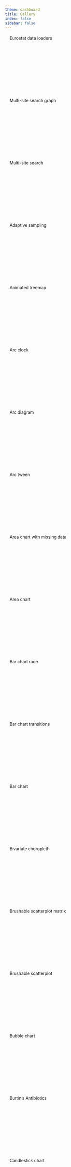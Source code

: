 ```yaml
---
theme: dashboard
title: Gallery
index: false
sidebar: false
---
```


<style>
#list p {
  display: flex;
  flex-wrap: wrap;
  max-width: 100%;
  gap: 10px;
}
#list a {
  display: block;
  max-width: 320px;
  width: 260px;
  flex-grow: 1;
  height: 195px;
  background-size: cover;
  border: 2px solid var(--theme-foreground-focus);
  font-family: var(--sans-serif);
}
#list a:hover {
  box-shadow: 0 4px 12px var(--theme-foreground-focus);
  transform: translateY(-1px);
}
#list a span {
  padding: 4px 15px;
  background: var(--theme-foreground-focus);
  color: var(--theme-background-alt);
  max-width: 60%;
  border-radius: 0 0 14px;
  display: inline-block;
  line-height: 1.25em;
  max-height: 2.5em;
  text-overflow: ellipsis;
  overflow: hidden;  
}
</style>

<div id=list>

<a id="_0" href="../eurostat"><span>Eurostat data loaders</span></a>
<a id="_1" href="../search-graph"><span>Multi-site search graph</span></a>
<a id="_2" href="../search"><span>Multi-site search</span></a>
<a id="_3" href="../d3/adaptive-sampling"><span>Adaptive sampling</span></a>
<a id="_4" href="../d3/animated-treemap"><span>Animated treemap</span></a>
<a id="_5" href="../d3/arc-clock"><span>Arc clock</span></a>
<a id="_6" href="../d3/arc-diagram"><span>Arc diagram</span></a>
<a id="_7" href="../d3/arc-tween"><span>Arc tween</span></a>
<a id="_8" href="../d3/area-chart-missing-data"><span>Area chart with missing data</span></a>
<a id="_9" href="../d3/area-chart"><span>Area chart</span></a>
<a id="_10" href="../d3/bar-chart-race"><span>Bar chart race</span></a>
<a id="_11" href="../d3/bar-chart-transitions"><span>Bar chart transitions</span></a>
<a id="_12" href="../d3/bar-chart"><span>Bar chart</span></a>
<a id="_13" href="../d3/bivariate-choropleth"><span>Bivariate choropleth</span></a>
<a id="_14" href="../d3/brushable-scatterplot-matrix"><span>Brushable scatterplot matrix</span></a>
<a id="_15" href="../d3/brushable-scatterplot"><span>Brushable scatterplot</span></a>
<a id="_16" href="../d3/bubble-chart"><span>Bubble chart</span></a>
<a id="_17" href="../d3/burtins-antibiotics"><span>Burtin’s Antibiotics</span></a>
<a id="_18" href="../d3/candlestick-chart"><span>Candlestick chart</span></a>
<a id="_19" href="../d3/cascaded-treemap"><span>Cascaded treemap</span></a>
<a id="_20" href="../d3/change-line-chart"><span>Line chart, percent change</span></a>
<a id="_21" href="../d3/chord-dependency-diagram"><span>Chord dependency diagram</span></a>
<a id="_22" href="../d3/chord-diagram"><span>Chord diagram</span></a>
<a id="_23" href="../d3/choropleth"><span>Choropleth</span></a>
<a id="_24" href="../d3/clipped-map-tiles"><span>Clipped map tiles</span></a>
<a id="_25" href="../d3/cluster"><span>Cluster tree</span></a>
<a id="_26" href="../d3/collapsible-tree"><span>Collapsible tree</span></a>
<a id="_27" href="../d3/connected-scatterplot"><span>Connected scatterplot (D3)</span></a>
<a id="_28" href="../d3/disjoint-force-directed-graph"><span>Disjoint force-directed graph</span></a>
<a id="_29" href="../d3/diverging-horizon-chart"><span>Diverging horizon chart</span></a>
<a id="_30" href="../d3/donut-chart"><span>Donut chart</span></a>
<a id="_31" href="../d3/force-directed-graph"><span>Force-directed graph</span></a>
<a id="_32" href="../d3/geodesic-rainbow"><span>Geodesic rainbow</span></a>
<a id="_33" href="../d3/geodesic-voronoi"><span>Geodesic voronoi</span></a>
<a id="_34" href="../d3/graticule-labels-stereographic"><span>Graticule labels (stereographic)</span></a>
<a id="_35" href="../d3/hertzsprung-russell-diagram"><span>Hertzsprung–Russell diagram</span></a>
<a id="_36" href="../d3/hierarchical-edge-bundling"><span>Hierarchical edge bundling</span></a>
<a id="_37" href="../d3/horizon-chart"><span>Horizon chart</span></a>
<a id="_38" href="../d3/icicle"><span>Icicle</span></a>
<a id="_39" href="../d3/impact-of-vaccines"><span>The impact of vaccines</span></a>
<a id="_40" href="../d3/index-chart"><span>Index chart</span></a>
<a id="_41" href="../d3/inline-labels"><span>Inline labels</span></a>
<a id="_42" href="../d3/line-chart"><span>Line chart</span></a>
<a id="_43" href="../d3/line-with-tooltip"><span>Line chart with tooltip</span></a>
<a id="_44" href="../d3/mobile-patent-suits"><span>Mobile patent suits</span></a>
<a id="_45" href="../d3/moving-average"><span>Moving average</span></a>
<a id="_46" href="../d3/multi-line-chart"><span>Line chart, multiple series</span></a>
<a id="_47" href="../d3/nested-treemap"><span>Nested treemap</span></a>
<a id="_48" href="../d3/new-zealand-tourists-1921-2018"><span>New Zealand tourists, 1921–2018</span></a>
<a id="_49" href="../d3/non-contiguous-cartogram"><span>Non-contiguous cartogram</span></a>
<a id="_50" href="../d3/normal-quantile-plot"><span>Normal quantile plot</span></a>
<a id="_51" href="../d3/occlusion"><span>Occlusion</span></a>
<a id="_52" href="../d3/pack"><span>Circle packing</span></a>
<a id="_53" href="../d3/pie-chart-update"><span>Pie chart update</span></a>
<a id="_54" href="../d3/pie-chart"><span>Pie chart</span></a>
<a id="_55" href="../d3/polar-clock"><span>Polar clock</span></a>
<a id="_56" href="../d3/psr-b1919-21"><span>PSR B1919+21</span></a>
<a id="_57" href="../d3/qq-plot"><span>Q–Q Plot</span></a>
<a id="_58" href="../d3/radial-area-chart"><span>Radial area chart</span></a>
<a id="_59" href="../d3/radial-cluster"><span>Radial cluster tree</span></a>
<a id="_60" href="../d3/radial-tree"><span>Radial tree component</span></a>
<a id="_61" href="../d3/random-tree"><span>Random Tree</span></a>
<a id="_62" href="../d3/ridgeline-plot"><span>Ridgeline plot</span></a>
<a id="_63" href="../d3/sankey"><span>Sankey diagram</span></a>
<a id="_64" href="../d3/solar-terminator"><span>Solar Terminator</span></a>
<a id="_65" href="../d3/spherical-alpha-shapes"><span>Spherical alpha shapes</span></a>
<a id="_66" href="../d3/spilhaus-shoreline-map"><span>Spilhaus shoreline map</span></a>
<a id="_67" href="../d3/splom"><span>Scatterplot matrix</span></a>
<a id="_68" href="../d3/star-map"><span>Star map</span></a>
<a id="_69" href="../d3/streaming-shapefiles"><span>Streaming shapefiles</span></a>
<a id="_70" href="../d3/sunburst"><span>Sunburst</span></a>
<a id="_71" href="../d3/tree-of-life"><span>Tree of Life</span></a>
<a id="_72" href="../d3/tree"><span>Tidy tree</span></a>
<a id="_73" href="../d3/treemap"><span>Treemap</span></a>
<a id="_74" href="../d3/vector-tiles"><span>D3: Vector tiles</span></a>
<a id="_75" href="../d3/versor-dragging"><span>Versor dragging</span></a>
<a id="_76" href="../d3/voronoi-labels"><span>D3 Voronoi labels</span></a>
<a id="_77" href="../d3/voronoi-stippling"><span>Voronoi stippling</span></a>
<a id="_78" href="../d3/walmarts-growth-tree"><span>Walmart’s growth - tree</span></a>
<a id="_79" href="../d3/walmarts-growth"><span>Walmart’s growth</span></a>
<a id="_80" href="../d3/wordcloud"><span>Word cloud</span></a>
<a id="_81" href="../d3/world-airports-voronoi"><span>World airports voronoi</span></a>
<a id="_82" href="../d3/world-tour"><span>World tour</span></a>
<a id="_83" href="../d3/zoomable-bar-chart"><span>Zoomable bar chart</span></a>
<a id="_84" href="../d3/zoomable-icicle"><span>Zoomable icicle</span></a>
<a id="_85" href="../d3/zoomable-sunburst"><span>Zoomable sunburst</span></a>
<a id="_86" href="../d3/zoomable-treemap"><span>Zoomable treemap</span></a>
<a id="_87" href="../duckdb/histogram"><span>DuckDB histogram</span></a>
<a id="_88" href="../examples/netcdf"><span>NetCDF</span></a>
<a id="_89" href="../loaders/email-timestamps"><span>email timestamps</span></a>
<a id="_90" href="../loaders/google-sheets"><span>Google Sheets data loader</span></a>
<a id="_91" href="../loaders/greek-youth"><span>Greek youth</span></a>
<a id="_92" href="../party/4-color-clingo"><span>Four-color world map with Clingo</span></a>
<a id="_93" href="../party/arrow2parquet"><span>Convert Arrow files to parquet</span></a>
<a id="_94" href="../party/bitcoin-transaction-size"><span>Bitcoin transaction size</span></a>
<a id="_95" href="../party/blue-comments"><span>Bluesky comments</span></a>
<a id="_96" href="../party/deck.gl-map"><span>deck.gl map</span></a>
<a id="_97" href="../party/deck.gl"><span>deck.gl point cloud</span></a>
<a id="_98" href="../party/dobbyscan"><span>Hello, dobbyscan</span></a>
<a id="_99" href="../party/duckdb-spatial"><span>DuckDB spatial</span></a>
<a id="_100" href="../party/duckdb"><span>DuckDB</span></a>
<a id="_101" href="../party/earcut"><span>Hello, earcut</span></a>
<a id="_102" href="../party/geocontour"><span>Spherical contours</span></a>
<a id="_103" href="../party/geotiff"><span>GeoTIFF contours</span></a>
<a id="_104" href="../party/geotoolbox"><span>Hello, geotoolbox</span></a>
<a id="_105" href="../party/google-sheets"><span>Hello google sheets</span></a>
<a id="_106" href="../party/graphviz-connected-clusters"><span>Graphviz - connected clusters</span></a>
<a id="_107" href="../party/greenlet"><span>Greenlet & workerize</span></a>
<a id="_108" href="../party/highcharts"><span>Highcharts</span></a>
<a id="_109" href="../party/hljs"><span>Display code with hljs</span></a>
<a id="_110" href="../party/hyparquet"><span>hyparquet</span></a>
<a id="_111" href="../party/interactive-jsx"><span>Interactive JSX</span></a>
<a id="_112" href="../party/jszip"><span>Hello, jszip</span></a>
<a id="_113" href="../party/mandelbrot"><span>The Mandelbrot Set in HTML5 Canvas & JavaScript</span></a>
<a id="_114" href="../party/maplibre-gl"><span>MapLibre-GL</span></a>
<a id="_115" href="../party/markdown-it"><span>Markdown-it</span></a>
<a id="_116" href="../party/mhchem"><span>Chemistry notation using mhchem</span></a>
<a id="_117" href="../party/ml-matrix"><span>Hello, ml-matrix</span></a>
<a id="_118" href="../party/mosaic-flights"><span>Mosaic Cross-Filter Flights 10M</span></a>
<a id="_119" href="../party/mosaic-nyc-taxi-rides"><span>NYC Taxi Rides</span></a>
<a id="_120" href="../party/navio"><span>Navio</span></a>
<a id="_121" href="../party/p5"><span>p5.js</span></a>
<a id="_122" href="../party/plotly"><span>Plotly 3D elevation map</span></a>
<a id="_123" href="../party/polylabel"><span>Polylabel vs. centroid</span></a>
<a id="_124" href="../party/react-view"><span>React / view</span></a>
<a id="_125" href="../party/roughviz"><span>RoughViz</span></a>
<a id="_126" href="../party/sda"><span>Simple data analysis</span></a>
<a id="_127" href="../party/surge"><span>surge.sh hosting</span></a>
<a id="_128" href="../party/three"><span>Three</span></a>
<a id="_129" href="../party/vega-lite-tooltips"><span>Vega lite tooltips</span></a>
<a id="_130" href="../party/webr"><span>WebR</span></a>
<a id="_131" href="../party/wikidata"><span>Wikidata</span></a>
<a id="_132" href="../plot/albers-usa"><span>Albers-USA projection</span></a>
<a id="_133" href="../plot/anscombes-quartet"><span>Anscombe’s quartet</span></a>
<a id="_134" href="../plot/apportionment-of-seats-in-the-ep"><span>Apportionment of seats in the European Parliament</span></a>
<a id="_135" href="../plot/arc-diagram"><span>Arc diagram</span></a>
<a id="_136" href="../plot/area-chart-gradient"><span>Area chart with gradient</span></a>
<a id="_137" href="../plot/area-chart-missing-data"><span>Area chart, missing data</span></a>
<a id="_138" href="../plot/area-chart"><span>Area chart</span></a>
<a id="_139" href="../plot/arealiney-custom-mark"><span>arealineY custom mark</span></a>
<a id="_140" href="../plot/arrow-variation-chart"><span>Arrow variation chart</span></a>
<a id="_141" href="../plot/auto-mark-heatmap"><span>Auto mark, heatmap</span></a>
<a id="_142" href="../plot/background-image"><span>Background image</span></a>
<a id="_143" href="../plot/band-chart-with-rule"><span>Band chart with rule</span></a>
<a id="_144" href="../plot/bar-and-tick"><span>Bar and tick</span></a>
<a id="_145" href="../plot/barcode"><span>Barcode chart</span></a>
<a id="_146" href="../plot/barley-trellis"><span>Barley Trellis</span></a>
<a id="_147" href="../plot/beagle-voyage"><span>Spherical line with a varying stroke</span></a>
<a id="_148" href="../plot/binned-box-plot"><span>Binned box plot</span></a>
<a id="_149" href="../plot/bivariate-choropleth"><span>Bivariate choropleth</span></a>
<a id="_150" href="../plot/blurred-contours"><span>Blurred contours</span></a>
<a id="_151" href="../plot/bollinger-bands"><span>Bollinger bands</span></a>
<a id="_152" href="../plot/bullet-graph"><span>Bullet graph</span></a>
<a id="_153" href="../plot/calendar"><span>Calendar component</span></a>
<a id="_154" href="../plot/caltrain-schedule"><span>Stem-and-leaf plot</span></a>
<a id="_155" href="../plot/cancer-survival-rates"><span>Cancer survival rates</span></a>
<a id="_156" href="../plot/candlestick-chart"><span>Candlestick chart</span></a>
<a id="_157" href="../plot/centroid-dot"><span>Centroid dot</span></a>
<a id="_158" href="../plot/centroid-hexbin"><span>Centroid hexbin</span></a>
<a id="_159" href="../plot/centroid-voronoi"><span>Centroid Voronoi</span></a>
<a id="_160" href="../plot/choropleth"><span>Choropleth</span></a>
<a id="_161" href="../plot/civilizations-timeline"><span>Civilizations timeline</span></a>
<a id="_162" href="../plot/cluster-diagram"><span>Cluster diagram</span></a>
<a id="_163" href="../plot/color-crosshair"><span>Color crosshair</span></a>
<a id="_164" href="../plot/color-scatterplot"><span>Scatterplot with color</span></a>
<a id="_165" href="../plot/connected-scatterplot"><span>Connected scatterplot</span></a>
<a id="_166" href="../plot/continuous-dimensions-heatmap"><span>Quantitative dimensions heatmap</span></a>
<a id="_167" href="../plot/contours-projection"><span>Contours & projection</span></a>
<a id="_168" href="../plot/correlation-heatmap"><span>Correlation heatmap</span></a>
<a id="_169" href="../plot/county-boxes"><span>County boxes</span></a>
<a id="_170" href="../plot/crimean-war-bary"><span>Crimean war casualties by cause (bar)</span></a>
<a id="_171" href="../plot/crimean-war-recty"><span>Crimean war casualties by cause (rect)</span></a>
<a id="_172" href="../plot/crosshair"><span>Crosshair</span></a>
<a id="_173" href="../plot/crosshairx"><span>CrosshairX</span></a>
<a id="_174" href="../plot/cumulative-distribution-of-poverty"><span>Cumulative distribution of poverty</span></a>
<a id="_175" href="../plot/cumulative-histogram"><span>Cumulative histogram</span></a>
<a id="_176" href="../plot/data-based-axis"><span>Data-based axis</span></a>
<a id="_177" href="../plot/datawrapper-style-date-axis"><span>Datawrapper-style date axis</span></a>
<a id="_178" href="../plot/delaunay-hull"><span>Delaunay & hull</span></a>
<a id="_179" href="../plot/delaunay-links"><span>Delaunay links</span></a>
<a id="_180" href="../plot/density-estimation"><span>Continuous histogram</span></a>
<a id="_181" href="../plot/density-faceted"><span>Density, faceted</span></a>
<a id="_182" href="../plot/density-options"><span>Density options</span></a>
<a id="_183" href="../plot/density-stroke"><span>Density stroke</span></a>
<a id="_184" href="../plot/density-weighted"><span>Density skew (weight) interactive</span></a>
<a id="_185" href="../plot/difference-arrows"><span>Difference arrows</span></a>
<a id="_186" href="../plot/difference-chart"><span>Difference chart</span></a>
<a id="_187" href="../plot/diverging-color-scatterplot"><span>Diverging color scatterplot</span></a>
<a id="_188" href="../plot/diverging-stacked-bar"><span>Diverging stacked bars</span></a>
<a id="_189" href="../plot/dodge-cars"><span>Dodge cars (beeswarm)</span></a>
<a id="_190" href="../plot/dodge-penguins"><span>Dodge penguins</span></a>
<a id="_191" href="../plot/dot-heatmap"><span>Dot heatmap</span></a>
<a id="_192" href="../plot/dot-histogram"><span>Dot histogram</span></a>
<a id="_193" href="../plot/dot-plot"><span>Dot plot</span></a>
<a id="_194" href="../plot/dot-sort"><span>Bubble map</span></a>
<a id="_195" href="../plot/dow-jones-calendar"><span>Simple calendar</span></a>
<a id="_196" href="../plot/earthquake-globe"><span>Earthquake globe</span></a>
<a id="_197" href="../plot/eld-viewer"><span>ELD Viewer</span></a>
<a id="_198" href="../plot/election-wind-map"><span>Election wind map</span></a>
<a id="_199" href="../plot/facet-lollipop"><span>Small multiple lollipop</span></a>
<a id="_200" href="../plot/facet-wrap"><span>Facet wrap</span></a>
<a id="_201" href="../plot/faceted-areas"><span>Faceted areas</span></a>
<a id="_202" href="../plot/faceted-function-contour"><span>Faceted function contour</span></a>
<a id="_203" href="../plot/filled-contours"><span>Filled contours</span></a>
<a id="_204" href="../plot/finite-state-machine"><span>Finite state machine</span></a>
<a id="_205" href="../plot/floor-plan"><span>Floor plan</span></a>
<a id="_206" href="../plot/function-contour-2"><span>Function contour 2</span></a>
<a id="_207" href="../plot/function-contour"><span>Function contour</span></a>
<a id="_208" href="../plot/ggplot2-style-axes"><span>ggplot2-style axes</span></a>
<a id="_209" href="../plot/gradient-bars"><span>Gradient bars</span></a>
<a id="_210" href="../plot/gradient-encoding"><span>Gradient encoding</span></a>
<a id="_211" href="../plot/grid-choropleth"><span>Grid choropleth</span></a>
<a id="_212" href="../plot/grouped-bar-chart"><span>Grouped bar chart</span></a>
<a id="_213" href="../plot/hexbin-binwidth"><span>Hexbin binWidth option</span></a>
<a id="_214" href="../plot/hexbin-map"><span>Hexbin map</span></a>
<a id="_215" href="../plot/hexbin-text"><span>Hexbin text</span></a>
<a id="_216" href="../plot/highlighted-bin"><span>Highlighted bin</span></a>
<a id="_217" href="../plot/horizon"><span>Horizon chart</span></a>
<a id="_218" href="../plot/horizontal-bar-chart-with-label"><span>Horizontal bar chart with a label</span></a>
<a id="_219" href="../plot/horizontal-bar-chart"><span>Horizontal bar chart</span></a>
<a id="_220" href="../plot/horizontal-stacked-bars"><span>Horizontal stacked bars</span></a>
<a id="_221" href="../plot/igrf90-contours"><span>IGRF90 contours</span></a>
<a id="_222" href="../plot/image-dodge"><span>Image beeswarm (dodge)</span></a>
<a id="_223" href="../plot/image-medals"><span>Image medals</span></a>
<a id="_224" href="../plot/image-scatterplot-2"><span>Default image scatterplot</span></a>
<a id="_225" href="../plot/image-scatterplot"><span>Image scatterplot</span></a>
<a id="_226" href="../plot/imago-projection"><span>Plot: Imago projection</span></a>
<a id="_227" href="../plot/impact-of-vaccines"><span>The impact of vaccines</span></a>
<a id="_228" href="../plot/indented-tree"><span>Indented tree</span></a>
<a id="_229" href="../plot/index-chart"><span>Index chart</span></a>
<a id="_230" href="../plot/interpolate-flood"><span>Flood spatial interpolator</span></a>
<a id="_231" href="../plot/isotype"><span>Isotype</span></a>
<a id="_232" href="../plot/job-vacancies"><span>Job vacancies</span></a>
<a id="_233" href="../plot/labeled-multi-line-chart"><span>Labeled multi-line chart</span></a>
<a id="_234" href="../plot/labelled-horizontal-bar-chart-variants"><span>Plot: labelled horizontal bar charts</span></a>
<a id="_235" href="../plot/lebron-james-shots"><span>LeBron James’ shots</span></a>
<a id="_236" href="../plot/line-chart-interactive-tip"><span>Line chart, interactive tip</span></a>
<a id="_237" href="../plot/line-chart-percent-change"><span>Line chart, percent change</span></a>
<a id="_238" href="../plot/line-chart-with-gaps"><span>Line with missing data</span></a>
<a id="_239" href="../plot/line-chart-with-markers"><span>Line chart with markers</span></a>
<a id="_240" href="../plot/line-with-moving-average"><span>Line with moving average</span></a>
<a id="_241" href="../plot/linear-regression-simpson"><span>Simpson’s paradox</span></a>
<a id="_242" href="../plot/liquid-flow-velocity"><span>Liquid flow velocity in pipes</span></a>
<a id="_243" href="../plot/log-heatmap"><span>Log heatmap</span></a>
<a id="_244" href="../plot/lollipop"><span>Lollipop</span></a>
<a id="_245" href="../plot/london-facets"><span>London facets</span></a>
<a id="_246" href="../plot/major-and-minor-axis-ticks"><span>Major and minor axis ticks</span></a>
<a id="_247" href="../plot/mandelbrot-set"><span>Mandelbrot set</span></a>
<a id="_248" href="../plot/map-small-multiples"><span>Map small multiples</span></a>
<a id="_249" href="../plot/map-tips"><span>Map and tips</span></a>
<a id="_250" href="../plot/mareys-trains"><span>Marey’s trains</span></a>
<a id="_251" href="../plot/marimekko"><span>Marimekko</span></a>
<a id="_252" href="../plot/multi-series-line-chart-interactive-tips"><span>Multi-series line chart, interactive tips</span></a>
<a id="_253" href="../plot/multiple-line-chart"><span>Multiple line chart</span></a>
<a id="_254" href="../plot/non-faceted-marks"><span>Non-faceted marks</span></a>
<a id="_255" href="../plot/non-overlapping-density-regions"><span>Non-overlapping density regions</span></a>
<a id="_256" href="../plot/non-temporal-line-chart"><span>Non-temporal line chart</span></a>
<a id="_257" href="../plot/normal-histogram"><span>Normal histogram</span></a>
<a id="_258" href="../plot/normalized-stack"><span>Normalized stack</span></a>
<a id="_259" href="../plot/nyt-style-axes"><span>New York Times-style axes</span></a>
<a id="_260" href="../plot/olympians-density"><span>Olympians density</span></a>
<a id="_261" href="../plot/olympians-grouped-bar-chart"><span>Olympians grouped bar chart</span></a>
<a id="_262" href="../plot/olympians-hexbin"><span>Hexbin heatmap</span></a>
<a id="_263" href="../plot/one-dimensional-crosshair"><span>One-dimensional crosshair</span></a>
<a id="_264" href="../plot/one-dimensional-density"><span>One-dimensional density</span></a>
<a id="_265" href="../plot/one-dimensional-pointing"><span>One-dimensional pointing</span></a>
<a id="_266" href="../plot/ordinal-bar-chart"><span>Ordinal bar chart</span></a>
<a id="_267" href="../plot/ordinal-scale-interval"><span>Ordinal scale interval</span></a>
<a id="_268" href="../plot/ordinal-scatterplot"><span>Ordinal scatterplot</span></a>
<a id="_269" href="../plot/overlapping-density-estimations"><span>Overlapping density estimations</span></a>
<a id="_270" href="../plot/overlapping-histogram"><span>Overlapping histogram</span></a>
<a id="_271" href="../plot/parcoords"><span>Parallel coordinates</span></a>
<a id="_272" href="../plot/percentogram"><span>Percentogram</span></a>
<a id="_273" href="../plot/perlin-noise"><span>Perlin noise</span></a>
<a id="_274" href="../plot/phases-of-the-moon"><span>Phases of the Moon</span></a>
<a id="_275" href="../plot/planar-vs-spherical-voronoi"><span>Planar vs. Spherical Voronoi</span></a>
<a id="_276" href="../plot/plot-of-plots"><span>Plot of plots</span></a>
<a id="_277" href="../plot/point-cloud-density"><span>Point cloud density</span></a>
<a id="_278" href="../plot/pointer-modes-x-y-and-xy"><span>Pointer modes (x, y, and xy)</span></a>
<a id="_279" href="../plot/pointer-target-position"><span>Pointer target position</span></a>
<a id="_280" href="../plot/pointer-transform"><span>Pointer transform</span></a>
<a id="_281" href="../plot/polar-projection"><span>Polar projection</span></a>
<a id="_282" href="../plot/population-pyramid"><span>Population pyramid</span></a>
<a id="_283" href="../plot/prebinned-histogram"><span>Pre-binned histogram</span></a>
<a id="_284" href="../plot/projection-domain"><span>Projection domain</span></a>
<a id="_285" href="../plot/proportion-plot"><span>Proportion plot</span></a>
<a id="_286" href="../plot/proportional-symbol-scatterplot"><span>Proportional symbol scatterplot</span></a>
<a id="_287" href="../plot/psr-b1919-21"><span>PSR B1919+21</span></a>
<a id="_288" href="../plot/qq-plot"><span>Quantile-quantile plot</span></a>
<a id="_289" href="../plot/radar-chart-faceted"><span>Radar chart, small multiples</span></a>
<a id="_290" href="../plot/radar-chart"><span>Radar chart</span></a>
<a id="_291" href="../plot/random-walk"><span>Random walk</span></a>
<a id="_292" href="../plot/raster-projection"><span>Projected raster: vapor</span></a>
<a id="_293" href="../plot/ribbon-chart"><span>Ribbon chart</span></a>
<a id="_294" href="../plot/ridgeline"><span>Ridgeline plot</span></a>
<a id="_295" href="../plot/rough-plot"><span>Rough Plot</span></a>
<a id="_296" href="../plot/scatterplot-with-interactive-tips"><span>Scatterplot with interactive tips</span></a>
<a id="_297" href="../plot/scatterplot-with-ordinal-dimension"><span>Scatterplot with ordinal dimension</span></a>
<a id="_298" href="../plot/scatterplot"><span>Scatterplot</span></a>
<a id="_299" href="../plot/seattle-temperature-heatmap"><span>Seattle temperature temporal heatmap</span></a>
<a id="_300" href="../plot/shockwave"><span>Shockwave</span></a>
<a id="_301" href="../plot/simple-line-chart"><span>Simple line chart</span></a>
<a id="_302" href="../plot/simpsons-ratings"><span>Simpsons ratings</span></a>
<a id="_303" href="../plot/single-stacked-bar"><span>Single stacked bar</span></a>
<a id="_304" href="../plot/slope-chart"><span>Slope chart</span></a>
<a id="_305" href="../plot/small-grid-contours"><span>Small grid contours</span></a>
<a id="_306" href="../plot/sorted-groups"><span>Germany traffic patterns</span></a>
<a id="_307" href="../plot/sorted-heatmap"><span>Sorted heatmap</span></a>
<a id="_308" href="../plot/spiral-heatmap"><span>Spiral heatmap</span></a>
<a id="_309" href="../plot/stacked-area-chart"><span>Stacked area chart</span></a>
<a id="_310" href="../plot/stacked-bars"><span>Stacked bars</span></a>
<a id="_311" href="../plot/stacked-dots"><span>Stacked dots</span></a>
<a id="_312" href="../plot/stacked-histogram"><span>Stacked histogram</span></a>
<a id="_313" href="../plot/stacked-percentages"><span>Stacked percentages</span></a>
<a id="_314" href="../plot/stacked-unit-chart"><span>Stacked unit chart</span></a>
<a id="_315" href="../plot/stacking-order-and-reverse"><span>Stacking order and reverse</span></a>
<a id="_316" href="../plot/state-centroids"><span>State centroids</span></a>
<a id="_317" href="../plot/state-labels"><span>State labels</span></a>
<a id="_318" href="../plot/state-population-change"><span>State population change</span></a>
<a id="_319" href="../plot/static-annotations"><span>Static annotations</span></a>
<a id="_320" href="../plot/stroked-contours"><span>Stroked contours</span></a>
<a id="_321" href="../plot/symbol-channel"><span>Symbol channel</span></a>
<a id="_322" href="../plot/temperature-amplitude"><span>Seattle temperature amplitude</span></a>
<a id="_323" href="../plot/temporal-bar-chart"><span>Temporal bar chart</span></a>
<a id="_324" href="../plot/ternary"><span>Ternary diagrams</span></a>
<a id="_325" href="../plot/text-dodge"><span>Text dodge</span></a>
<a id="_326" href="../plot/text-spiral"><span>Text spiral</span></a>
<a id="_327" href="../plot/this-is-just-to-say"><span>This is just to say</span></a>
<a id="_328" href="../plot/tip-format"><span>Tip format</span></a>
<a id="_329" href="../plot/tips-additional-channels"><span>Interactive tips with additional channels</span></a>
<a id="_330" href="../plot/tips-longer-text"><span>Interactive tips with longer text</span></a>
<a id="_331" href="../plot/tips-paired-channels"><span>Tips, paired channels</span></a>
<a id="_332" href="../plot/tree"><span>Tidy tree (Plot)</span></a>
<a id="_333" href="../plot/trellis-anomaly"><span>Barley Trellis plot with arrows</span></a>
<a id="_334" href="../plot/two-dimensional-faceting"><span>Two-dimensional faceting</span></a>
<a id="_335" href="../plot/unemployment-horizon-chart"><span>Unemployment horizon chart</span></a>
<a id="_336" href="../plot/us-bubble-map"><span>U.S. bubble map</span></a>
<a id="_337" href="../plot/us-spike-map"><span>Spike map</span></a>
<a id="_338" href="../plot/v-counties"><span>V-Counties</span></a>
<a id="_339" href="../plot/variable-fill-area"><span>Variable fill area</span></a>
<a id="_340" href="../plot/vertical-bar-chart"><span>Vertical bar chart</span></a>
<a id="_341" href="../plot/vertical-bars-rotated-labels"><span>Vertical bars, rotated labels</span></a>
<a id="_342" href="../plot/volcano-raster"><span>Volcano raster</span></a>
<a id="_343" href="../plot/voronoi-labels"><span>Voronoi labels</span></a>
<a id="_344" href="../plot/voronoi-map"><span>Voronoi map</span></a>
<a id="_345" href="../plot/voronoi-scatterplot"><span>Voronoi scatterplot</span></a>
<a id="_346" href="../plot/voronoi-treemap"><span>Voronoi treemap</span></a>
<a id="_347" href="../plot/walmart-density"><span>Walmart density</span></a>
<a id="_348" href="../plot/walmart-voronoi"><span>Walmart Voronoi</span></a>
<a id="_349" href="../plot/warming-stripes"><span>Warming stripes</span></a>
<a id="_350" href="../plot/wealth-health-nations"><span>The Wealth & Health of Nations</span></a>
<a id="_351" href="../plot/wiggle-streamgraph"><span>Wiggle streamgraph</span></a>
<a id="_352" href="../plot/wind-map"><span>Wind map</span></a>
<a id="_353" href="../plot/window-and-map"><span>Difference stroke</span></a>
<a id="_354" href="../plot/window-reduce"><span>Plot: window reducers</span></a>
<a id="_355" href="../plot/world-projections"><span>World projections</span></a>
<a id="_356" href="../plot/wrap-tick-labels"><span>Axis with wrapped labels</span></a>
<a id="_357" href="../projections/d3-geo-polygon"><span>d3-geo-polygon</span></a>
<a id="_358" href="../projections/himawari-8"><span>Himawari 8</span></a>
<a id="_359" href="../projections/"><span>Projections</span></a>
<a id="_360" href="../projections/markley"><span>Markley’s tetrahedral map</span></a>
<a id="_361" href="../projections/renner"><span>Renner hemispheric projection</span></a>
<a id="_362" href="../stash/coolprop"><span>Hello, coolprop</span></a>
<a id="_363" href="../support/a-frame"><span>A-frame</span></a>
<a id="_364" href="../support/becker-barley-ssr"><span>Image data loaders</span></a>
<a id="_365" href="../support/dark-mode"><span>Dark mode</span></a>
<a id="_366" href="../support/debouncing-inputs"><span>Debouncing inputs</span></a>
<a id="_367" href="../support/html-inputs"><span>HTML inputs</span></a>
<a id="_368" href="../support/inputs-bind"><span>Inputs.bind</span></a>
<a id="_369" href="../support/mollweide-with-ticks"><span>Mollweide projection with ticks</span></a>
<a id="_370" href="../support/stored-inputs"><span>Stored inputs</span></a>
<a id="_371" href="../topojson/country-topology"><span>Country Topology</span></a>
<a id="_372" href="../topojson/county-topology"><span>County Topology</span></a>
<a id="_373" href="../topojson/hexagon-mesh"><span>Hexagon Mesh</span></a>
<a id="_374" href="../varia/covid-sumeau"><span>Sum’eau (Covid tracker)</span></a>
<a id="_375" href="../varia/input"><span>Input.table: how to re-select a previously selected table row</span></a>
<a id="_376" href="../varia/lap-jv"><span>The linear assignment problem</span></a>
<a id="_377" href="../varia/pt"><span>pretty-print matrices & tensors</span></a>
<a id="_378" href="../varia/sequence-logos"><span>Sequence Logos</span></a>
<a id="_379" href="../video/ed3RfgPPZ2w"><span>Video: Deploy Framework projects to Observable</span></a>

</div>

~~~js
{
function s(i, d, l) {
  document.querySelector(`#_${i}`).style.backgroundImage = "url(" + (dark ? (d ?? l) : (l ?? d)).href + ")";
}
s(0, FileAttachment("../thumbnail/eurostat-dark.png"), FileAttachment("../thumbnail/eurostat-light.png"))
s(1, FileAttachment("../thumbnail/search-graph-dark.png"), FileAttachment("../thumbnail/search-graph-light.png"))
s(2, FileAttachment("../thumbnail/search-dark.png"), FileAttachment("../thumbnail/search-light.png"))
s(3, FileAttachment("../thumbnail/d3/adaptive-sampling-dark.png"), FileAttachment("../thumbnail/d3/adaptive-sampling-light.png"))
s(4, FileAttachment("../thumbnail/d3/animated-treemap-dark.png"), FileAttachment("../thumbnail/d3/animated-treemap-light.png"))
s(5, FileAttachment("../thumbnail/d3/arc-clock-dark.png"), FileAttachment("../thumbnail/d3/arc-clock-light.png"))
s(6, FileAttachment("../thumbnail/d3/arc-diagram-dark.png"), FileAttachment("../thumbnail/d3/arc-diagram-light.png"))
s(7, FileAttachment("../thumbnail/d3/arc-tween-dark.png"), FileAttachment("../thumbnail/d3/arc-tween-light.png"))
s(8, FileAttachment("../thumbnail/d3/area-chart-missing-data-dark.png"), FileAttachment("../thumbnail/d3/area-chart-missing-data-light.png"))
s(9, FileAttachment("../thumbnail/d3/area-chart-dark.png"), FileAttachment("../thumbnail/d3/area-chart-light.png"))
s(10, FileAttachment("../thumbnail/d3/bar-chart-race-dark.png"), FileAttachment("../thumbnail/d3/bar-chart-race-light.png"))
s(11, FileAttachment("../thumbnail/d3/bar-chart-transitions-dark.png"), FileAttachment("../thumbnail/d3/bar-chart-transitions-light.png"))
s(12, FileAttachment("../thumbnail/d3/bar-chart-dark.png"), FileAttachment("../thumbnail/d3/bar-chart-light.png"))
s(13, FileAttachment("../thumbnail/d3/bivariate-choropleth-dark.png"), FileAttachment("../thumbnail/d3/bivariate-choropleth-light.png"))
s(14, FileAttachment("../thumbnail/d3/brushable-scatterplot-matrix-dark.png"), FileAttachment("../thumbnail/d3/brushable-scatterplot-matrix-light.png"))
s(15, FileAttachment("../thumbnail/d3/brushable-scatterplot-dark.png"), FileAttachment("../thumbnail/d3/brushable-scatterplot-light.png"))
s(16, FileAttachment("../thumbnail/d3/bubble-chart-dark.png"), FileAttachment("../thumbnail/d3/bubble-chart-light.png"))
s(17, FileAttachment("../thumbnail/d3/burtins-antibiotics-dark.png"), FileAttachment("../thumbnail/d3/burtins-antibiotics-light.png"))
s(18, FileAttachment("../thumbnail/d3/candlestick-chart-dark.png"), FileAttachment("../thumbnail/d3/candlestick-chart-light.png"))
s(19, FileAttachment("../thumbnail/d3/cascaded-treemap-dark.png"), FileAttachment("../thumbnail/d3/cascaded-treemap-light.png"))
s(20, FileAttachment("../thumbnail/d3/change-line-chart-dark.png"), FileAttachment("../thumbnail/d3/change-line-chart-light.png"))
s(21, FileAttachment("../thumbnail/d3/chord-dependency-diagram-dark.png"), FileAttachment("../thumbnail/d3/chord-dependency-diagram-light.png"))
s(22, FileAttachment("../thumbnail/d3/chord-diagram-dark.png"), FileAttachment("../thumbnail/d3/chord-diagram-light.png"))
s(23, FileAttachment("../thumbnail/d3/choropleth-dark.png"), FileAttachment("../thumbnail/d3/choropleth-light.png"))
s(24, FileAttachment("../thumbnail/d3/clipped-map-tiles-dark.png"), FileAttachment("../thumbnail/d3/clipped-map-tiles-light.png"))
s(25, FileAttachment("../thumbnail/d3/cluster-dark.png"), FileAttachment("../thumbnail/d3/cluster-light.png"))
s(26, FileAttachment("../thumbnail/d3/collapsible-tree-dark.png"), FileAttachment("../thumbnail/d3/collapsible-tree-light.png"))
s(27, FileAttachment("../thumbnail/d3/connected-scatterplot-dark.png"), FileAttachment("../thumbnail/d3/connected-scatterplot-light.png"))
s(28, FileAttachment("../thumbnail/d3/disjoint-force-directed-graph-dark.png"), FileAttachment("../thumbnail/d3/disjoint-force-directed-graph-light.png"))
s(29, FileAttachment("../thumbnail/d3/diverging-horizon-chart-dark.png"), FileAttachment("../thumbnail/d3/diverging-horizon-chart-light.png"))
s(30, FileAttachment("../thumbnail/d3/donut-chart-dark.png"), FileAttachment("../thumbnail/d3/donut-chart-light.png"))
s(31, FileAttachment("../thumbnail/d3/force-directed-graph-dark.png"), FileAttachment("../thumbnail/d3/force-directed-graph-light.png"))
s(32, FileAttachment("../thumbnail/d3/geodesic-rainbow-dark.png"), FileAttachment("../thumbnail/d3/geodesic-rainbow-light.png"))
s(33, FileAttachment("../thumbnail/d3/geodesic-voronoi-dark.png"), FileAttachment("../thumbnail/d3/geodesic-voronoi-light.png"))
s(34, FileAttachment("../thumbnail/d3/graticule-labels-stereographic-dark.png"), FileAttachment("../thumbnail/d3/graticule-labels-stereographic-light.png"))
s(35, FileAttachment("../thumbnail/d3/hertzsprung-russell-diagram-dark.png"), FileAttachment("../thumbnail/d3/hertzsprung-russell-diagram-light.png"))
s(36, FileAttachment("../thumbnail/d3/hierarchical-edge-bundling-dark.png"), FileAttachment("../thumbnail/d3/hierarchical-edge-bundling-light.png"))
s(37, FileAttachment("../thumbnail/d3/horizon-chart-dark.png"), FileAttachment("../thumbnail/d3/horizon-chart-light.png"))
s(38, FileAttachment("../thumbnail/d3/icicle-dark.png"), FileAttachment("../thumbnail/d3/icicle-light.png"))
s(39, FileAttachment("../thumbnail/d3/impact-of-vaccines-dark.png"), FileAttachment("../thumbnail/d3/impact-of-vaccines-light.png"))
s(40, FileAttachment("../thumbnail/d3/index-chart-dark.png"), FileAttachment("../thumbnail/d3/index-chart-light.png"))
s(41, FileAttachment("../thumbnail/d3/inline-labels-dark.png"), FileAttachment("../thumbnail/d3/inline-labels-light.png"))
s(42, FileAttachment("../thumbnail/d3/line-chart-dark.png"), FileAttachment("../thumbnail/d3/line-chart-light.png"))
s(43, FileAttachment("../thumbnail/d3/line-with-tooltip-dark.png"), FileAttachment("../thumbnail/d3/line-with-tooltip-light.png"))
s(44, FileAttachment("../thumbnail/d3/mobile-patent-suits-dark.png"), FileAttachment("../thumbnail/d3/mobile-patent-suits-light.png"))
s(45, FileAttachment("../thumbnail/d3/moving-average-dark.png"), FileAttachment("../thumbnail/d3/moving-average-light.png"))
s(46, FileAttachment("../thumbnail/d3/multi-line-chart-dark.png"), FileAttachment("../thumbnail/d3/multi-line-chart-light.png"))
s(47, FileAttachment("../thumbnail/d3/nested-treemap-dark.png"), FileAttachment("../thumbnail/d3/nested-treemap-light.png"))
s(48, FileAttachment("../thumbnail/d3/new-zealand-tourists-1921-2018-dark.png"), FileAttachment("../thumbnail/d3/new-zealand-tourists-1921-2018-light.png"))
s(49, FileAttachment("../thumbnail/d3/non-contiguous-cartogram-dark.png"), FileAttachment("../thumbnail/d3/non-contiguous-cartogram-light.png"))
s(50, FileAttachment("../thumbnail/d3/normal-quantile-plot-dark.png"), FileAttachment("../thumbnail/d3/normal-quantile-plot-light.png"))
s(51, FileAttachment("../thumbnail/d3/occlusion-dark.png"), FileAttachment("../thumbnail/d3/occlusion-light.png"))
s(52, FileAttachment("../thumbnail/d3/pack-dark.png"), FileAttachment("../thumbnail/d3/pack-light.png"))
s(53, FileAttachment("../thumbnail/d3/pie-chart-update-dark.png"), FileAttachment("../thumbnail/d3/pie-chart-update-light.png"))
s(54, FileAttachment("../thumbnail/d3/pie-chart-dark.png"), FileAttachment("../thumbnail/d3/pie-chart-light.png"))
s(55, FileAttachment("../thumbnail/d3/polar-clock-dark.png"), FileAttachment("../thumbnail/d3/polar-clock-light.png"))
s(56, FileAttachment("../thumbnail/d3/psr-b1919-21-dark.png"), FileAttachment("../thumbnail/d3/psr-b1919-21-light.png"))
s(57, FileAttachment("../thumbnail/d3/qq-plot-dark.png"), FileAttachment("../thumbnail/d3/qq-plot-light.png"))
s(58, FileAttachment("../thumbnail/d3/radial-area-chart-dark.png"), FileAttachment("../thumbnail/d3/radial-area-chart-light.png"))
s(59, FileAttachment("../thumbnail/d3/radial-cluster-dark.png"), FileAttachment("../thumbnail/d3/radial-cluster-light.png"))
s(60, FileAttachment("../thumbnail/d3/radial-tree-dark.png"), FileAttachment("../thumbnail/d3/radial-tree-light.png"))
s(61, FileAttachment("../thumbnail/d3/random-tree-dark.png"), FileAttachment("../thumbnail/d3/random-tree-light.png"))
s(62, FileAttachment("../thumbnail/d3/ridgeline-plot-dark.png"), FileAttachment("../thumbnail/d3/ridgeline-plot-light.png"))
s(63, FileAttachment("../thumbnail/d3/sankey-dark.png"), FileAttachment("../thumbnail/d3/sankey-light.png"))
s(64, FileAttachment("../thumbnail/d3/solar-terminator-dark.png"), FileAttachment("../thumbnail/d3/solar-terminator-light.png"))
s(65, FileAttachment("../thumbnail/d3/spherical-alpha-shapes-dark.png"), FileAttachment("../thumbnail/d3/spherical-alpha-shapes-light.png"))
s(66, FileAttachment("../thumbnail/d3/spilhaus-shoreline-map-dark.png"), FileAttachment("../thumbnail/d3/spilhaus-shoreline-map-light.png"))
s(67, FileAttachment("../thumbnail/d3/splom-dark.png"), FileAttachment("../thumbnail/d3/splom-light.png"))
s(68, FileAttachment("../thumbnail/d3/star-map-dark.png"), FileAttachment("../thumbnail/d3/star-map-light.png"))
s(69, FileAttachment("../thumbnail/d3/streaming-shapefiles-dark.png"), FileAttachment("../thumbnail/d3/streaming-shapefiles-light.png"))
s(70, FileAttachment("../thumbnail/d3/sunburst-dark.png"), FileAttachment("../thumbnail/d3/sunburst-light.png"))
s(71, FileAttachment("../thumbnail/d3/tree-of-life-dark.png"), FileAttachment("../thumbnail/d3/tree-of-life-light.png"))
s(72, FileAttachment("../thumbnail/d3/tree-dark.png"), FileAttachment("../thumbnail/d3/tree-light.png"))
s(73, FileAttachment("../thumbnail/d3/treemap-dark.png"), FileAttachment("../thumbnail/d3/treemap-light.png"))
s(74, FileAttachment("../thumbnail/d3/vector-tiles-dark.png"), FileAttachment("../thumbnail/d3/vector-tiles-light.png"))
s(75, FileAttachment("../thumbnail/d3/versor-dragging-dark.png"), FileAttachment("../thumbnail/d3/versor-dragging-light.png"))
s(76, FileAttachment("../thumbnail/d3/voronoi-labels-dark.png"), FileAttachment("../thumbnail/d3/voronoi-labels-light.png"))
s(77, FileAttachment("../thumbnail/d3/voronoi-stippling-dark.png"), FileAttachment("../thumbnail/d3/voronoi-stippling-light.png"))
s(78, FileAttachment("../thumbnail/d3/walmarts-growth-tree-dark.png"), FileAttachment("../thumbnail/d3/walmarts-growth-tree-light.png"))
s(79, FileAttachment("../thumbnail/d3/walmarts-growth-dark.png"), FileAttachment("../thumbnail/d3/walmarts-growth-light.png"))
s(80, FileAttachment("../thumbnail/d3/wordcloud-dark.png"), FileAttachment("../thumbnail/d3/wordcloud-light.png"))
s(81, FileAttachment("../thumbnail/d3/world-airports-voronoi-dark.png"), FileAttachment("../thumbnail/d3/world-airports-voronoi-light.png"))
s(82, FileAttachment("../thumbnail/d3/world-tour-dark.png"), FileAttachment("../thumbnail/d3/world-tour-light.png"))
s(83, FileAttachment("../thumbnail/d3/zoomable-bar-chart-dark.png"), FileAttachment("../thumbnail/d3/zoomable-bar-chart-light.png"))
s(84, FileAttachment("../thumbnail/d3/zoomable-icicle-dark.png"), FileAttachment("../thumbnail/d3/zoomable-icicle-light.png"))
s(85, FileAttachment("../thumbnail/d3/zoomable-sunburst-dark.png"), FileAttachment("../thumbnail/d3/zoomable-sunburst-light.png"))
s(86, FileAttachment("../thumbnail/d3/zoomable-treemap-dark.png"), FileAttachment("../thumbnail/d3/zoomable-treemap-light.png"))
s(87, FileAttachment("../thumbnail/duckdb/histogram-dark.png"), FileAttachment("../thumbnail/duckdb/histogram-light.png"))
s(88, FileAttachment("../thumbnail/examples/netcdf-dark.png"), FileAttachment("../thumbnail/examples/netcdf-light.png"))
s(89, FileAttachment("../thumbnail/loaders/email-timestamps-dark.png"), FileAttachment("../thumbnail/loaders/email-timestamps-light.png"))
s(90, FileAttachment("../thumbnail/loaders/google-sheets-dark.png"), FileAttachment("../thumbnail/loaders/google-sheets-light.png"))
s(91, FileAttachment("../thumbnail/loaders/greek-youth-dark.png"), FileAttachment("../thumbnail/loaders/greek-youth-light.png"))
s(92, FileAttachment("../thumbnail/party/4-color-clingo-dark.png"), FileAttachment("../thumbnail/party/4-color-clingo-light.png"))
s(93, FileAttachment("../thumbnail/party/arrow2parquet-dark.png"), FileAttachment("../thumbnail/party/arrow2parquet-light.png"))
s(94, FileAttachment("../thumbnail/party/bitcoin-transaction-size-dark.png"), FileAttachment("../thumbnail/party/bitcoin-transaction-size-light.png"))
s(95, FileAttachment("../thumbnail/party/blue-comments-dark.png"), FileAttachment("../thumbnail/party/blue-comments-light.png"))
s(96, FileAttachment("../thumbnail/party/deck.gl-map-dark.png"), FileAttachment("../thumbnail/party/deck.gl-map-light.png"))
s(97, FileAttachment("../thumbnail/party/deck.gl-dark.png"), FileAttachment("../thumbnail/party/deck.gl-light.png"))
s(98, FileAttachment("../thumbnail/party/dobbyscan-dark.png"), FileAttachment("../thumbnail/party/dobbyscan-light.png"))
s(99, FileAttachment("../thumbnail/party/duckdb-spatial-dark.png"), FileAttachment("../thumbnail/party/duckdb-spatial-light.png"))
s(100, FileAttachment("../thumbnail/party/duckdb-dark.png"), FileAttachment("../thumbnail/party/duckdb-light.png"))
s(101, FileAttachment("../thumbnail/party/earcut-dark.png"), FileAttachment("../thumbnail/party/earcut-light.png"))
s(102, FileAttachment("../thumbnail/party/geocontour-dark.png"), FileAttachment("../thumbnail/party/geocontour-light.png"))
s(103, FileAttachment("../thumbnail/party/geotiff-dark.png"), FileAttachment("../thumbnail/party/geotiff-light.png"))
s(104, FileAttachment("../thumbnail/party/geotoolbox-dark.png"), FileAttachment("../thumbnail/party/geotoolbox-light.png"))
s(105, FileAttachment("../thumbnail/party/google-sheets-dark.png"), FileAttachment("../thumbnail/party/google-sheets-light.png"))
s(106, FileAttachment("../thumbnail/party/graphviz-connected-clusters-dark.png"), FileAttachment("../thumbnail/party/graphviz-connected-clusters-light.png"))
s(107, FileAttachment("../thumbnail/party/greenlet-dark.png"), FileAttachment("../thumbnail/party/greenlet-light.png"))
s(108, FileAttachment("../thumbnail/party/highcharts-dark.png"), FileAttachment("../thumbnail/party/highcharts-light.png"))
s(109, FileAttachment("../thumbnail/party/hljs-dark.png"), FileAttachment("../thumbnail/party/hljs-light.png"))
s(110, FileAttachment("../thumbnail/party/hyparquet-dark.png"), FileAttachment("../thumbnail/party/hyparquet-light.png"))
s(111, FileAttachment("../thumbnail/party/interactive-jsx-dark.png"), FileAttachment("../thumbnail/party/interactive-jsx-light.png"))
s(112, FileAttachment("../thumbnail/party/jszip-dark.png"), FileAttachment("../thumbnail/party/jszip-light.png"))
s(113, FileAttachment("../thumbnail/party/mandelbrot-dark.png"), FileAttachment("../thumbnail/party/mandelbrot-light.png"))
s(114, FileAttachment("../thumbnail/party/maplibre-gl-dark.png"), FileAttachment("../thumbnail/party/maplibre-gl-light.png"))
s(115, FileAttachment("../thumbnail/party/markdown-it-dark.png"), FileAttachment("../thumbnail/party/markdown-it-light.png"))
s(116, FileAttachment("../thumbnail/party/mhchem-dark.png"), FileAttachment("../thumbnail/party/mhchem-light.png"))
s(117, FileAttachment("../thumbnail/party/ml-matrix-dark.png"), FileAttachment("../thumbnail/party/ml-matrix-light.png"))
s(118, FileAttachment("../thumbnail/party/mosaic-flights-dark.png"), FileAttachment("../thumbnail/party/mosaic-flights-light.png"))
s(119, FileAttachment("../thumbnail/party/mosaic-nyc-taxi-rides-dark.png"), FileAttachment("../thumbnail/party/mosaic-nyc-taxi-rides-light.png"))
s(120, FileAttachment("../thumbnail/party/navio-dark.png"), FileAttachment("../thumbnail/party/navio-light.png"))
s(121, FileAttachment("../thumbnail/party/p5-dark.png"), FileAttachment("../thumbnail/party/p5-light.png"))
s(122, FileAttachment("../thumbnail/party/plotly-dark.png"), FileAttachment("../thumbnail/party/plotly-light.png"))
s(123, FileAttachment("../thumbnail/party/polylabel-dark.png"), FileAttachment("../thumbnail/party/polylabel-light.png"))
s(124, FileAttachment("../thumbnail/party/react-view-dark.png"), FileAttachment("../thumbnail/party/react-view-light.png"))
s(125, FileAttachment("../thumbnail/party/roughviz-dark.png"), FileAttachment("../thumbnail/party/roughviz-light.png"))
s(126, FileAttachment("../thumbnail/party/sda-dark.png"), FileAttachment("../thumbnail/party/sda-light.png"))
s(127, FileAttachment("../thumbnail/party/surge-dark.png"), FileAttachment("../thumbnail/party/surge-light.png"))
s(128, FileAttachment("../thumbnail/party/three-dark.png"), FileAttachment("../thumbnail/party/three-light.png"))
s(129, FileAttachment("../thumbnail/party/vega-lite-tooltips-dark.png"), FileAttachment("../thumbnail/party/vega-lite-tooltips-light.png"))
s(130, FileAttachment("../thumbnail/party/webr-dark.png"), FileAttachment("../thumbnail/party/webr-light.png"))
s(131, FileAttachment("../thumbnail/party/wikidata-dark.png"), FileAttachment("../thumbnail/party/wikidata-light.png"))
s(132, FileAttachment("../thumbnail/plot/albers-usa-dark.png"), FileAttachment("../thumbnail/plot/albers-usa-light.png"))
s(133, FileAttachment("../thumbnail/plot/anscombes-quartet-dark.png"), FileAttachment("../thumbnail/plot/anscombes-quartet-light.png"))
s(134, FileAttachment("../thumbnail/plot/apportionment-of-seats-in-the-ep-dark.png"), FileAttachment("../thumbnail/plot/apportionment-of-seats-in-the-ep-light.png"))
s(135, FileAttachment("../thumbnail/plot/arc-diagram-dark.png"), FileAttachment("../thumbnail/plot/arc-diagram-light.png"))
s(136, FileAttachment("../thumbnail/plot/area-chart-gradient-dark.png"), FileAttachment("../thumbnail/plot/area-chart-gradient-light.png"))
s(137, FileAttachment("../thumbnail/plot/area-chart-missing-data-dark.png"), FileAttachment("../thumbnail/plot/area-chart-missing-data-light.png"))
s(138, FileAttachment("../thumbnail/plot/area-chart-dark.png"), FileAttachment("../thumbnail/plot/area-chart-light.png"))
s(139, FileAttachment("../thumbnail/plot/arealiney-custom-mark-dark.png"), FileAttachment("../thumbnail/plot/arealiney-custom-mark-light.png"))
s(140, FileAttachment("../thumbnail/plot/arrow-variation-chart-dark.png"), FileAttachment("../thumbnail/plot/arrow-variation-chart-light.png"))
s(141, FileAttachment("../thumbnail/plot/auto-mark-heatmap-dark.png"), FileAttachment("../thumbnail/plot/auto-mark-heatmap-light.png"))
s(142, FileAttachment("../thumbnail/plot/background-image-dark.png"), FileAttachment("../thumbnail/plot/background-image-light.png"))
s(143, FileAttachment("../thumbnail/plot/band-chart-with-rule-dark.png"), FileAttachment("../thumbnail/plot/band-chart-with-rule-light.png"))
s(144, FileAttachment("../thumbnail/plot/bar-and-tick-dark.png"), FileAttachment("../thumbnail/plot/bar-and-tick-light.png"))
s(145, FileAttachment("../thumbnail/plot/barcode-dark.png"), FileAttachment("../thumbnail/plot/barcode-light.png"))
s(146, FileAttachment("../thumbnail/plot/barley-trellis-dark.png"), FileAttachment("../thumbnail/plot/barley-trellis-light.png"))
s(147, FileAttachment("../thumbnail/plot/beagle-voyage-dark.png"), FileAttachment("../thumbnail/plot/beagle-voyage-light.png"))
s(148, FileAttachment("../thumbnail/plot/binned-box-plot-dark.png"), FileAttachment("../thumbnail/plot/binned-box-plot-light.png"))
s(149, FileAttachment("../thumbnail/plot/bivariate-choropleth-dark.png"), FileAttachment("../thumbnail/plot/bivariate-choropleth-light.png"))
s(150, FileAttachment("../thumbnail/plot/blurred-contours-dark.png"), FileAttachment("../thumbnail/plot/blurred-contours-light.png"))
s(151, FileAttachment("../thumbnail/plot/bollinger-bands-dark.png"), FileAttachment("../thumbnail/plot/bollinger-bands-light.png"))
s(152, FileAttachment("../thumbnail/plot/bullet-graph-dark.png"), FileAttachment("../thumbnail/plot/bullet-graph-light.png"))
s(153, FileAttachment("../thumbnail/plot/calendar-dark.png"), FileAttachment("../thumbnail/plot/calendar-light.png"))
s(154, FileAttachment("../thumbnail/plot/caltrain-schedule-dark.png"), FileAttachment("../thumbnail/plot/caltrain-schedule-light.png"))
s(155, FileAttachment("../thumbnail/plot/cancer-survival-rates-dark.png"), FileAttachment("../thumbnail/plot/cancer-survival-rates-light.png"))
s(156, FileAttachment("../thumbnail/plot/candlestick-chart-dark.png"), FileAttachment("../thumbnail/plot/candlestick-chart-light.png"))
s(157, FileAttachment("../thumbnail/plot/centroid-dot-dark.png"), FileAttachment("../thumbnail/plot/centroid-dot-light.png"))
s(158, FileAttachment("../thumbnail/plot/centroid-hexbin-dark.png"), FileAttachment("../thumbnail/plot/centroid-hexbin-light.png"))
s(159, FileAttachment("../thumbnail/plot/centroid-voronoi-dark.png"), FileAttachment("../thumbnail/plot/centroid-voronoi-light.png"))
s(160, FileAttachment("../thumbnail/plot/choropleth-dark.png"), FileAttachment("../thumbnail/plot/choropleth-light.png"))
s(161, FileAttachment("../thumbnail/plot/civilizations-timeline-dark.png"), FileAttachment("../thumbnail/plot/civilizations-timeline-light.png"))
s(162, FileAttachment("../thumbnail/plot/cluster-diagram-dark.png"), FileAttachment("../thumbnail/plot/cluster-diagram-light.png"))
s(163, FileAttachment("../thumbnail/plot/color-crosshair-dark.png"), FileAttachment("../thumbnail/plot/color-crosshair-light.png"))
s(164, FileAttachment("../thumbnail/plot/color-scatterplot-dark.png"), FileAttachment("../thumbnail/plot/color-scatterplot-light.png"))
s(165, FileAttachment("../thumbnail/plot/connected-scatterplot-dark.png"), FileAttachment("../thumbnail/plot/connected-scatterplot-light.png"))
s(166, FileAttachment("../thumbnail/plot/continuous-dimensions-heatmap-dark.png"), FileAttachment("../thumbnail/plot/continuous-dimensions-heatmap-light.png"))
s(167, FileAttachment("../thumbnail/plot/contours-projection-dark.png"), FileAttachment("../thumbnail/plot/contours-projection-light.png"))
s(168, FileAttachment("../thumbnail/plot/correlation-heatmap-dark.png"), FileAttachment("../thumbnail/plot/correlation-heatmap-light.png"))
s(169, FileAttachment("../thumbnail/plot/county-boxes-dark.png"), FileAttachment("../thumbnail/plot/county-boxes-light.png"))
s(170, FileAttachment("../thumbnail/plot/crimean-war-bary-dark.png"), FileAttachment("../thumbnail/plot/crimean-war-bary-light.png"))
s(171, FileAttachment("../thumbnail/plot/crimean-war-recty-dark.png"), FileAttachment("../thumbnail/plot/crimean-war-recty-light.png"))
s(172, FileAttachment("../thumbnail/plot/crosshair-dark.png"), FileAttachment("../thumbnail/plot/crosshair-light.png"))
s(173, FileAttachment("../thumbnail/plot/crosshairx-dark.png"), FileAttachment("../thumbnail/plot/crosshairx-light.png"))
s(174, FileAttachment("../thumbnail/plot/cumulative-distribution-of-poverty-dark.png"), FileAttachment("../thumbnail/plot/cumulative-distribution-of-poverty-light.png"))
s(175, FileAttachment("../thumbnail/plot/cumulative-histogram-dark.png"), FileAttachment("../thumbnail/plot/cumulative-histogram-light.png"))
s(176, FileAttachment("../thumbnail/plot/data-based-axis-dark.png"), FileAttachment("../thumbnail/plot/data-based-axis-light.png"))
s(177, FileAttachment("../thumbnail/plot/datawrapper-style-date-axis-dark.png"), FileAttachment("../thumbnail/plot/datawrapper-style-date-axis-light.png"))
s(178, FileAttachment("../thumbnail/plot/delaunay-hull-dark.png"), FileAttachment("../thumbnail/plot/delaunay-hull-light.png"))
s(179, FileAttachment("../thumbnail/plot/delaunay-links-dark.png"), FileAttachment("../thumbnail/plot/delaunay-links-light.png"))
s(180, FileAttachment("../thumbnail/plot/density-estimation-dark.png"), FileAttachment("../thumbnail/plot/density-estimation-light.png"))
s(181, FileAttachment("../thumbnail/plot/density-faceted-dark.png"), FileAttachment("../thumbnail/plot/density-faceted-light.png"))
s(182, FileAttachment("../thumbnail/plot/density-options-dark.png"), FileAttachment("../thumbnail/plot/density-options-light.png"))
s(183, FileAttachment("../thumbnail/plot/density-stroke-dark.png"), FileAttachment("../thumbnail/plot/density-stroke-light.png"))
s(184, FileAttachment("../thumbnail/plot/density-weighted-dark.png"), FileAttachment("../thumbnail/plot/density-weighted-light.png"))
s(185, FileAttachment("../thumbnail/plot/difference-arrows-dark.png"), FileAttachment("../thumbnail/plot/difference-arrows-light.png"))
s(186, FileAttachment("../thumbnail/plot/difference-chart-dark.png"), FileAttachment("../thumbnail/plot/difference-chart-light.png"))
s(187, FileAttachment("../thumbnail/plot/diverging-color-scatterplot-dark.png"), FileAttachment("../thumbnail/plot/diverging-color-scatterplot-light.png"))
s(188, FileAttachment("../thumbnail/plot/diverging-stacked-bar-dark.png"), FileAttachment("../thumbnail/plot/diverging-stacked-bar-light.png"))
s(189, FileAttachment("../thumbnail/plot/dodge-cars-dark.png"), FileAttachment("../thumbnail/plot/dodge-cars-light.png"))
s(190, FileAttachment("../thumbnail/plot/dodge-penguins-dark.png"), FileAttachment("../thumbnail/plot/dodge-penguins-light.png"))
s(191, FileAttachment("../thumbnail/plot/dot-heatmap-dark.png"), FileAttachment("../thumbnail/plot/dot-heatmap-light.png"))
s(192, FileAttachment("../thumbnail/plot/dot-histogram-dark.png"), FileAttachment("../thumbnail/plot/dot-histogram-light.png"))
s(193, FileAttachment("../thumbnail/plot/dot-plot-dark.png"), FileAttachment("../thumbnail/plot/dot-plot-light.png"))
s(194, FileAttachment("../thumbnail/plot/dot-sort-dark.png"), FileAttachment("../thumbnail/plot/dot-sort-light.png"))
s(195, FileAttachment("../thumbnail/plot/dow-jones-calendar-dark.png"), FileAttachment("../thumbnail/plot/dow-jones-calendar-light.png"))
s(196, FileAttachment("../thumbnail/plot/earthquake-globe-dark.png"), FileAttachment("../thumbnail/plot/earthquake-globe-light.png"))
s(197, FileAttachment("../thumbnail/plot/eld-viewer-dark.png"), FileAttachment("../thumbnail/plot/eld-viewer-light.png"))
s(198, FileAttachment("../thumbnail/plot/election-wind-map-dark.png"), FileAttachment("../thumbnail/plot/election-wind-map-light.png"))
s(199, FileAttachment("../thumbnail/plot/facet-lollipop-dark.png"), FileAttachment("../thumbnail/plot/facet-lollipop-light.png"))
s(200, FileAttachment("../thumbnail/plot/facet-wrap-dark.png"), FileAttachment("../thumbnail/plot/facet-wrap-light.png"))
s(201, FileAttachment("../thumbnail/plot/faceted-areas-dark.png"), FileAttachment("../thumbnail/plot/faceted-areas-light.png"))
s(202, FileAttachment("../thumbnail/plot/faceted-function-contour-dark.png"), FileAttachment("../thumbnail/plot/faceted-function-contour-light.png"))
s(203, FileAttachment("../thumbnail/plot/filled-contours-dark.png"), FileAttachment("../thumbnail/plot/filled-contours-light.png"))
s(204, FileAttachment("../thumbnail/plot/finite-state-machine-dark.png"), FileAttachment("../thumbnail/plot/finite-state-machine-light.png"))
s(205, FileAttachment("../thumbnail/plot/floor-plan-dark.png"), FileAttachment("../thumbnail/plot/floor-plan-light.png"))
s(206, FileAttachment("../thumbnail/plot/function-contour-2-dark.png"), FileAttachment("../thumbnail/plot/function-contour-2-light.png"))
s(207, FileAttachment("../thumbnail/plot/function-contour-dark.png"), FileAttachment("../thumbnail/plot/function-contour-light.png"))
s(208, FileAttachment("../thumbnail/plot/ggplot2-style-axes-dark.png"), FileAttachment("../thumbnail/plot/ggplot2-style-axes-light.png"))
s(209, FileAttachment("../thumbnail/plot/gradient-bars-dark.png"), FileAttachment("../thumbnail/plot/gradient-bars-light.png"))
s(210, FileAttachment("../thumbnail/plot/gradient-encoding-dark.png"), FileAttachment("../thumbnail/plot/gradient-encoding-light.png"))
s(211, FileAttachment("../thumbnail/plot/grid-choropleth-dark.png"), FileAttachment("../thumbnail/plot/grid-choropleth-light.png"))
s(212, FileAttachment("../thumbnail/plot/grouped-bar-chart-dark.png"), FileAttachment("../thumbnail/plot/grouped-bar-chart-light.png"))
s(213, FileAttachment("../thumbnail/plot/hexbin-binwidth-dark.png"), FileAttachment("../thumbnail/plot/hexbin-binwidth-light.png"))
s(214, FileAttachment("../thumbnail/plot/hexbin-map-dark.png"), FileAttachment("../thumbnail/plot/hexbin-map-light.png"))
s(215, FileAttachment("../thumbnail/plot/hexbin-text-dark.png"), FileAttachment("../thumbnail/plot/hexbin-text-light.png"))
s(216, FileAttachment("../thumbnail/plot/highlighted-bin-dark.png"), FileAttachment("../thumbnail/plot/highlighted-bin-light.png"))
s(217, FileAttachment("../thumbnail/plot/horizon-dark.png"), FileAttachment("../thumbnail/plot/horizon-light.png"))
s(218, FileAttachment("../thumbnail/plot/horizontal-bar-chart-with-label-dark.png"), FileAttachment("../thumbnail/plot/horizontal-bar-chart-with-label-light.png"))
s(219, FileAttachment("../thumbnail/plot/horizontal-bar-chart-dark.png"), FileAttachment("../thumbnail/plot/horizontal-bar-chart-light.png"))
s(220, FileAttachment("../thumbnail/plot/horizontal-stacked-bars-dark.png"), FileAttachment("../thumbnail/plot/horizontal-stacked-bars-light.png"))
s(221, FileAttachment("../thumbnail/plot/igrf90-contours-dark.png"), FileAttachment("../thumbnail/plot/igrf90-contours-light.png"))
s(222, FileAttachment("../thumbnail/plot/image-dodge-dark.png"), FileAttachment("../thumbnail/plot/image-dodge-light.png"))
s(223, FileAttachment("../thumbnail/plot/image-medals-dark.png"), FileAttachment("../thumbnail/plot/image-medals-light.png"))
s(224, FileAttachment("../thumbnail/plot/image-scatterplot-2-dark.png"), FileAttachment("../thumbnail/plot/image-scatterplot-2-light.png"))
s(225, FileAttachment("../thumbnail/plot/image-scatterplot-dark.png"), FileAttachment("../thumbnail/plot/image-scatterplot-light.png"))
s(226, FileAttachment("../thumbnail/plot/imago-projection-dark.png"), FileAttachment("../thumbnail/plot/imago-projection-light.png"))
s(227, FileAttachment("../thumbnail/plot/impact-of-vaccines-dark.png"), FileAttachment("../thumbnail/plot/impact-of-vaccines-light.png"))
s(228, FileAttachment("../thumbnail/plot/indented-tree-dark.png"), FileAttachment("../thumbnail/plot/indented-tree-light.png"))
s(229, FileAttachment("../thumbnail/plot/index-chart-dark.png"), FileAttachment("../thumbnail/plot/index-chart-light.png"))
s(230, FileAttachment("../thumbnail/plot/interpolate-flood-dark.png"), FileAttachment("../thumbnail/plot/interpolate-flood-light.png"))
s(231, FileAttachment("../thumbnail/plot/isotype-dark.png"), FileAttachment("../thumbnail/plot/isotype-light.png"))
s(232, FileAttachment("../thumbnail/plot/job-vacancies-dark.png"), FileAttachment("../thumbnail/plot/job-vacancies-light.png"))
s(233, FileAttachment("../thumbnail/plot/labeled-multi-line-chart-dark.png"), FileAttachment("../thumbnail/plot/labeled-multi-line-chart-light.png"))
s(234, FileAttachment("../thumbnail/plot/labelled-horizontal-bar-chart-variants-dark.png"), FileAttachment("../thumbnail/plot/labelled-horizontal-bar-chart-variants-light.png"))
s(235, FileAttachment("../thumbnail/plot/lebron-james-shots-dark.png"), FileAttachment("../thumbnail/plot/lebron-james-shots-light.png"))
s(236, FileAttachment("../thumbnail/plot/line-chart-interactive-tip-dark.png"), FileAttachment("../thumbnail/plot/line-chart-interactive-tip-light.png"))
s(237, FileAttachment("../thumbnail/plot/line-chart-percent-change-dark.png"), FileAttachment("../thumbnail/plot/line-chart-percent-change-light.png"))
s(238, FileAttachment("../thumbnail/plot/line-chart-with-gaps-dark.png"), FileAttachment("../thumbnail/plot/line-chart-with-gaps-light.png"))
s(239, FileAttachment("../thumbnail/plot/line-chart-with-markers-dark.png"), FileAttachment("../thumbnail/plot/line-chart-with-markers-light.png"))
s(240, FileAttachment("../thumbnail/plot/line-with-moving-average-dark.png"), FileAttachment("../thumbnail/plot/line-with-moving-average-light.png"))
s(241, FileAttachment("../thumbnail/plot/linear-regression-simpson-dark.png"), FileAttachment("../thumbnail/plot/linear-regression-simpson-light.png"))
s(242, FileAttachment("../thumbnail/plot/liquid-flow-velocity-dark.png"), FileAttachment("../thumbnail/plot/liquid-flow-velocity-light.png"))
s(243, FileAttachment("../thumbnail/plot/log-heatmap-dark.png"), FileAttachment("../thumbnail/plot/log-heatmap-light.png"))
s(244, FileAttachment("../thumbnail/plot/lollipop-dark.png"), FileAttachment("../thumbnail/plot/lollipop-light.png"))
s(245, FileAttachment("../thumbnail/plot/london-facets-dark.png"), FileAttachment("../thumbnail/plot/london-facets-light.png"))
s(246, FileAttachment("../thumbnail/plot/major-and-minor-axis-ticks-dark.png"), FileAttachment("../thumbnail/plot/major-and-minor-axis-ticks-light.png"))
s(247, FileAttachment("../thumbnail/plot/mandelbrot-set-dark.png"), FileAttachment("../thumbnail/plot/mandelbrot-set-light.png"))
s(248, FileAttachment("../thumbnail/plot/map-small-multiples-dark.png"), FileAttachment("../thumbnail/plot/map-small-multiples-light.png"))
s(249, FileAttachment("../thumbnail/plot/map-tips-dark.png"), FileAttachment("../thumbnail/plot/map-tips-light.png"))
s(250, FileAttachment("../thumbnail/plot/mareys-trains-dark.png"), FileAttachment("../thumbnail/plot/mareys-trains-light.png"))
s(251, FileAttachment("../thumbnail/plot/marimekko-dark.png"), FileAttachment("../thumbnail/plot/marimekko-light.png"))
s(252, FileAttachment("../thumbnail/plot/multi-series-line-chart-interactive-tips-dark.png"), FileAttachment("../thumbnail/plot/multi-series-line-chart-interactive-tips-light.png"))
s(253, FileAttachment("../thumbnail/plot/multiple-line-chart-dark.png"), FileAttachment("../thumbnail/plot/multiple-line-chart-light.png"))
s(254, FileAttachment("../thumbnail/plot/non-faceted-marks-dark.png"), FileAttachment("../thumbnail/plot/non-faceted-marks-light.png"))
s(255, FileAttachment("../thumbnail/plot/non-overlapping-density-regions-dark.png"), FileAttachment("../thumbnail/plot/non-overlapping-density-regions-light.png"))
s(256, FileAttachment("../thumbnail/plot/non-temporal-line-chart-dark.png"), FileAttachment("../thumbnail/plot/non-temporal-line-chart-light.png"))
s(257, FileAttachment("../thumbnail/plot/normal-histogram-dark.png"), FileAttachment("../thumbnail/plot/normal-histogram-light.png"))
s(258, FileAttachment("../thumbnail/plot/normalized-stack-dark.png"), FileAttachment("../thumbnail/plot/normalized-stack-light.png"))
s(259, FileAttachment("../thumbnail/plot/nyt-style-axes-dark.png"), FileAttachment("../thumbnail/plot/nyt-style-axes-light.png"))
s(260, FileAttachment("../thumbnail/plot/olympians-density-dark.png"), FileAttachment("../thumbnail/plot/olympians-density-light.png"))
s(261, FileAttachment("../thumbnail/plot/olympians-grouped-bar-chart-dark.png"), FileAttachment("../thumbnail/plot/olympians-grouped-bar-chart-light.png"))
s(262, FileAttachment("../thumbnail/plot/olympians-hexbin-dark.png"), FileAttachment("../thumbnail/plot/olympians-hexbin-light.png"))
s(263, FileAttachment("../thumbnail/plot/one-dimensional-crosshair-dark.png"), FileAttachment("../thumbnail/plot/one-dimensional-crosshair-light.png"))
s(264, FileAttachment("../thumbnail/plot/one-dimensional-density-dark.png"), FileAttachment("../thumbnail/plot/one-dimensional-density-light.png"))
s(265, FileAttachment("../thumbnail/plot/one-dimensional-pointing-dark.png"), FileAttachment("../thumbnail/plot/one-dimensional-pointing-light.png"))
s(266, FileAttachment("../thumbnail/plot/ordinal-bar-chart-dark.png"), FileAttachment("../thumbnail/plot/ordinal-bar-chart-light.png"))
s(267, FileAttachment("../thumbnail/plot/ordinal-scale-interval-dark.png"), FileAttachment("../thumbnail/plot/ordinal-scale-interval-light.png"))
s(268, FileAttachment("../thumbnail/plot/ordinal-scatterplot-dark.png"), FileAttachment("../thumbnail/plot/ordinal-scatterplot-light.png"))
s(269, FileAttachment("../thumbnail/plot/overlapping-density-estimations-dark.png"), FileAttachment("../thumbnail/plot/overlapping-density-estimations-light.png"))
s(270, FileAttachment("../thumbnail/plot/overlapping-histogram-dark.png"), FileAttachment("../thumbnail/plot/overlapping-histogram-light.png"))
s(271, FileAttachment("../thumbnail/plot/parcoords-dark.png"), FileAttachment("../thumbnail/plot/parcoords-light.png"))
s(272, FileAttachment("../thumbnail/plot/percentogram-dark.png"), FileAttachment("../thumbnail/plot/percentogram-light.png"))
s(273, FileAttachment("../thumbnail/plot/perlin-noise-dark.png"), FileAttachment("../thumbnail/plot/perlin-noise-light.png"))
s(274, FileAttachment("../thumbnail/plot/phases-of-the-moon-dark.png"), FileAttachment("../thumbnail/plot/phases-of-the-moon-light.png"))
s(275, FileAttachment("../thumbnail/plot/planar-vs-spherical-voronoi-dark.png"), FileAttachment("../thumbnail/plot/planar-vs-spherical-voronoi-light.png"))
s(276, FileAttachment("../thumbnail/plot/plot-of-plots-dark.png"), FileAttachment("../thumbnail/plot/plot-of-plots-light.png"))
s(277, FileAttachment("../thumbnail/plot/point-cloud-density-dark.png"), FileAttachment("../thumbnail/plot/point-cloud-density-light.png"))
s(278, FileAttachment("../thumbnail/plot/pointer-modes-x-y-and-xy-dark.png"), FileAttachment("../thumbnail/plot/pointer-modes-x-y-and-xy-light.png"))
s(279, FileAttachment("../thumbnail/plot/pointer-target-position-dark.png"), FileAttachment("../thumbnail/plot/pointer-target-position-light.png"))
s(280, FileAttachment("../thumbnail/plot/pointer-transform-dark.png"), FileAttachment("../thumbnail/plot/pointer-transform-light.png"))
s(281, FileAttachment("../thumbnail/plot/polar-projection-dark.png"), FileAttachment("../thumbnail/plot/polar-projection-light.png"))
s(282, FileAttachment("../thumbnail/plot/population-pyramid-dark.png"), FileAttachment("../thumbnail/plot/population-pyramid-light.png"))
s(283, FileAttachment("../thumbnail/plot/prebinned-histogram-dark.png"), FileAttachment("../thumbnail/plot/prebinned-histogram-light.png"))
s(284, FileAttachment("../thumbnail/plot/projection-domain-dark.png"), FileAttachment("../thumbnail/plot/projection-domain-light.png"))
s(285, FileAttachment("../thumbnail/plot/proportion-plot-dark.png"), FileAttachment("../thumbnail/plot/proportion-plot-light.png"))
s(286, FileAttachment("../thumbnail/plot/proportional-symbol-scatterplot-dark.png"), FileAttachment("../thumbnail/plot/proportional-symbol-scatterplot-light.png"))
s(287, FileAttachment("../thumbnail/plot/psr-b1919-21-dark.png"), FileAttachment("../thumbnail/plot/psr-b1919-21-light.png"))
s(288, FileAttachment("../thumbnail/plot/qq-plot-dark.png"), FileAttachment("../thumbnail/plot/qq-plot-light.png"))
s(289, FileAttachment("../thumbnail/plot/radar-chart-faceted-dark.png"), FileAttachment("../thumbnail/plot/radar-chart-faceted-light.png"))
s(290, FileAttachment("../thumbnail/plot/radar-chart-dark.png"), FileAttachment("../thumbnail/plot/radar-chart-light.png"))
s(291, FileAttachment("../thumbnail/plot/random-walk-dark.png"), FileAttachment("../thumbnail/plot/random-walk-light.png"))
s(292, FileAttachment("../thumbnail/plot/raster-projection-dark.png"), FileAttachment("../thumbnail/plot/raster-projection-light.png"))
s(293, FileAttachment("../thumbnail/plot/ribbon-chart-dark.png"), FileAttachment("../thumbnail/plot/ribbon-chart-light.png"))
s(294, FileAttachment("../thumbnail/plot/ridgeline-dark.png"), FileAttachment("../thumbnail/plot/ridgeline-light.png"))
s(295, FileAttachment("../thumbnail/plot/rough-plot-dark.png"), FileAttachment("../thumbnail/plot/rough-plot-light.png"))
s(296, FileAttachment("../thumbnail/plot/scatterplot-with-interactive-tips-dark.png"), FileAttachment("../thumbnail/plot/scatterplot-with-interactive-tips-light.png"))
s(297, FileAttachment("../thumbnail/plot/scatterplot-with-ordinal-dimension-dark.png"), FileAttachment("../thumbnail/plot/scatterplot-with-ordinal-dimension-light.png"))
s(298, FileAttachment("../thumbnail/plot/scatterplot-dark.png"), FileAttachment("../thumbnail/plot/scatterplot-light.png"))
s(299, FileAttachment("../thumbnail/plot/seattle-temperature-heatmap-dark.png"), FileAttachment("../thumbnail/plot/seattle-temperature-heatmap-light.png"))
s(300, FileAttachment("../thumbnail/plot/shockwave-dark.png"), FileAttachment("../thumbnail/plot/shockwave-light.png"))
s(301, FileAttachment("../thumbnail/plot/simple-line-chart-dark.png"), FileAttachment("../thumbnail/plot/simple-line-chart-light.png"))
s(302, FileAttachment("../thumbnail/plot/simpsons-ratings-dark.png"), FileAttachment("../thumbnail/plot/simpsons-ratings-light.png"))
s(303, FileAttachment("../thumbnail/plot/single-stacked-bar-dark.png"), FileAttachment("../thumbnail/plot/single-stacked-bar-light.png"))
s(304, FileAttachment("../thumbnail/plot/slope-chart-dark.png"), FileAttachment("../thumbnail/plot/slope-chart-light.png"))
s(305, FileAttachment("../thumbnail/plot/small-grid-contours-dark.png"), FileAttachment("../thumbnail/plot/small-grid-contours-light.png"))
s(306, FileAttachment("../thumbnail/plot/sorted-groups-dark.png"), FileAttachment("../thumbnail/plot/sorted-groups-light.png"))
s(307, FileAttachment("../thumbnail/plot/sorted-heatmap-dark.png"), FileAttachment("../thumbnail/plot/sorted-heatmap-light.png"))
s(308, FileAttachment("../thumbnail/plot/spiral-heatmap-dark.png"), FileAttachment("../thumbnail/plot/spiral-heatmap-light.png"))
s(309, FileAttachment("../thumbnail/plot/stacked-area-chart-dark.png"), FileAttachment("../thumbnail/plot/stacked-area-chart-light.png"))
s(310, FileAttachment("../thumbnail/plot/stacked-bars-dark.png"), FileAttachment("../thumbnail/plot/stacked-bars-light.png"))
s(311, FileAttachment("../thumbnail/plot/stacked-dots-dark.png"), FileAttachment("../thumbnail/plot/stacked-dots-light.png"))
s(312, FileAttachment("../thumbnail/plot/stacked-histogram-dark.png"), FileAttachment("../thumbnail/plot/stacked-histogram-light.png"))
s(313, FileAttachment("../thumbnail/plot/stacked-percentages-dark.png"), FileAttachment("../thumbnail/plot/stacked-percentages-light.png"))
s(314, FileAttachment("../thumbnail/plot/stacked-unit-chart-dark.png"), FileAttachment("../thumbnail/plot/stacked-unit-chart-light.png"))
s(315, FileAttachment("../thumbnail/plot/stacking-order-and-reverse-dark.png"), FileAttachment("../thumbnail/plot/stacking-order-and-reverse-light.png"))
s(316, FileAttachment("../thumbnail/plot/state-centroids-dark.png"), FileAttachment("../thumbnail/plot/state-centroids-light.png"))
s(317, FileAttachment("../thumbnail/plot/state-labels-dark.png"), FileAttachment("../thumbnail/plot/state-labels-light.png"))
s(318, FileAttachment("../thumbnail/plot/state-population-change-dark.png"), FileAttachment("../thumbnail/plot/state-population-change-light.png"))
s(319, FileAttachment("../thumbnail/plot/static-annotations-dark.png"), FileAttachment("../thumbnail/plot/static-annotations-light.png"))
s(320, FileAttachment("../thumbnail/plot/stroked-contours-dark.png"), FileAttachment("../thumbnail/plot/stroked-contours-light.png"))
s(321, FileAttachment("../thumbnail/plot/symbol-channel-dark.png"), FileAttachment("../thumbnail/plot/symbol-channel-light.png"))
s(322, FileAttachment("../thumbnail/plot/temperature-amplitude-dark.png"), FileAttachment("../thumbnail/plot/temperature-amplitude-light.png"))
s(323, FileAttachment("../thumbnail/plot/temporal-bar-chart-dark.png"), FileAttachment("../thumbnail/plot/temporal-bar-chart-light.png"))
s(324, FileAttachment("../thumbnail/plot/ternary-dark.png"), FileAttachment("../thumbnail/plot/ternary-light.png"))
s(325, FileAttachment("../thumbnail/plot/text-dodge-dark.png"), FileAttachment("../thumbnail/plot/text-dodge-light.png"))
s(326, FileAttachment("../thumbnail/plot/text-spiral-dark.png"), FileAttachment("../thumbnail/plot/text-spiral-light.png"))
s(327, FileAttachment("../thumbnail/plot/this-is-just-to-say-dark.png"), FileAttachment("../thumbnail/plot/this-is-just-to-say-light.png"))
s(328, FileAttachment("../thumbnail/plot/tip-format-dark.png"), FileAttachment("../thumbnail/plot/tip-format-light.png"))
s(329, FileAttachment("../thumbnail/plot/tips-additional-channels-dark.png"), FileAttachment("../thumbnail/plot/tips-additional-channels-light.png"))
s(330, FileAttachment("../thumbnail/plot/tips-longer-text-dark.png"), FileAttachment("../thumbnail/plot/tips-longer-text-light.png"))
s(331, FileAttachment("../thumbnail/plot/tips-paired-channels-dark.png"), FileAttachment("../thumbnail/plot/tips-paired-channels-light.png"))
s(332, FileAttachment("../thumbnail/plot/tree-dark.png"), FileAttachment("../thumbnail/plot/tree-light.png"))
s(333, FileAttachment("../thumbnail/plot/trellis-anomaly-dark.png"), FileAttachment("../thumbnail/plot/trellis-anomaly-light.png"))
s(334, FileAttachment("../thumbnail/plot/two-dimensional-faceting-dark.png"), FileAttachment("../thumbnail/plot/two-dimensional-faceting-light.png"))
s(335, FileAttachment("../thumbnail/plot/unemployment-horizon-chart-dark.png"), FileAttachment("../thumbnail/plot/unemployment-horizon-chart-light.png"))
s(336, FileAttachment("../thumbnail/plot/us-bubble-map-dark.png"), FileAttachment("../thumbnail/plot/us-bubble-map-light.png"))
s(337, FileAttachment("../thumbnail/plot/us-spike-map-dark.png"), FileAttachment("../thumbnail/plot/us-spike-map-light.png"))
s(338, FileAttachment("../thumbnail/plot/v-counties-dark.png"), FileAttachment("../thumbnail/plot/v-counties-light.png"))
s(339, FileAttachment("../thumbnail/plot/variable-fill-area-dark.png"), FileAttachment("../thumbnail/plot/variable-fill-area-light.png"))
s(340, FileAttachment("../thumbnail/plot/vertical-bar-chart-dark.png"), FileAttachment("../thumbnail/plot/vertical-bar-chart-light.png"))
s(341, FileAttachment("../thumbnail/plot/vertical-bars-rotated-labels-dark.png"), FileAttachment("../thumbnail/plot/vertical-bars-rotated-labels-light.png"))
s(342, FileAttachment("../thumbnail/plot/volcano-raster-dark.png"), FileAttachment("../thumbnail/plot/volcano-raster-light.png"))
s(343, FileAttachment("../thumbnail/plot/voronoi-labels-dark.png"), FileAttachment("../thumbnail/plot/voronoi-labels-light.png"))
s(344, FileAttachment("../thumbnail/plot/voronoi-map-dark.png"), FileAttachment("../thumbnail/plot/voronoi-map-light.png"))
s(345, FileAttachment("../thumbnail/plot/voronoi-scatterplot-dark.png"), FileAttachment("../thumbnail/plot/voronoi-scatterplot-light.png"))
s(346, FileAttachment("../thumbnail/plot/voronoi-treemap-dark.png"), FileAttachment("../thumbnail/plot/voronoi-treemap-light.png"))
s(347, FileAttachment("../thumbnail/plot/walmart-density-dark.png"), FileAttachment("../thumbnail/plot/walmart-density-light.png"))
s(348, FileAttachment("../thumbnail/plot/walmart-voronoi-dark.png"), FileAttachment("../thumbnail/plot/walmart-voronoi-light.png"))
s(349, FileAttachment("../thumbnail/plot/warming-stripes-dark.png"), FileAttachment("../thumbnail/plot/warming-stripes-light.png"))
s(350, FileAttachment("../thumbnail/plot/wealth-health-nations-dark.png"), FileAttachment("../thumbnail/plot/wealth-health-nations-light.png"))
s(351, FileAttachment("../thumbnail/plot/wiggle-streamgraph-dark.png"), FileAttachment("../thumbnail/plot/wiggle-streamgraph-light.png"))
s(352, FileAttachment("../thumbnail/plot/wind-map-dark.png"), FileAttachment("../thumbnail/plot/wind-map-light.png"))
s(353, FileAttachment("../thumbnail/plot/window-and-map-dark.png"), FileAttachment("../thumbnail/plot/window-and-map-light.png"))
s(354, FileAttachment("../thumbnail/plot/window-reduce-dark.png"), FileAttachment("../thumbnail/plot/window-reduce-light.png"))
s(355, FileAttachment("../thumbnail/plot/world-projections-dark.png"), FileAttachment("../thumbnail/plot/world-projections-light.png"))
s(356, FileAttachment("../thumbnail/plot/wrap-tick-labels-dark.png"), FileAttachment("../thumbnail/plot/wrap-tick-labels-light.png"))
s(357, FileAttachment("../thumbnail/projections/d3-geo-polygon-dark.png"), FileAttachment("../thumbnail/projections/d3-geo-polygon-light.png"))
s(358, FileAttachment("../thumbnail/projections/himawari-8-dark.png"), FileAttachment("../thumbnail/projections/himawari-8-light.png"))
s(359, FileAttachment("../thumbnail/projections/-dark.png"), FileAttachment("../thumbnail/projections/-light.png"))
s(360, FileAttachment("../thumbnail/projections/markley-dark.png"), FileAttachment("../thumbnail/projections/markley-light.png"))
s(361, FileAttachment("../thumbnail/projections/renner-dark.png"), FileAttachment("../thumbnail/projections/renner-light.png"))
s(362, FileAttachment("../thumbnail/stash/coolprop-dark.png"), FileAttachment("../thumbnail/stash/coolprop-light.png"))
s(363, FileAttachment("../thumbnail/support/a-frame-dark.png"), FileAttachment("../thumbnail/support/a-frame-light.png"))
s(364, FileAttachment("../thumbnail/support/becker-barley-ssr-dark.png"), FileAttachment("../thumbnail/support/becker-barley-ssr-light.png"))
s(365, FileAttachment("../thumbnail/support/dark-mode-dark.png"), FileAttachment("../thumbnail/support/dark-mode-light.png"))
s(366, FileAttachment("../thumbnail/support/debouncing-inputs-dark.png"), FileAttachment("../thumbnail/support/debouncing-inputs-light.png"))
s(367, FileAttachment("../thumbnail/support/html-inputs-dark.png"), FileAttachment("../thumbnail/support/html-inputs-light.png"))
s(368, FileAttachment("../thumbnail/support/inputs-bind-dark.png"), FileAttachment("../thumbnail/support/inputs-bind-light.png"))
s(369, FileAttachment("../thumbnail/support/mollweide-with-ticks-dark.png"), FileAttachment("../thumbnail/support/mollweide-with-ticks-light.png"))
s(370, FileAttachment("../thumbnail/support/stored-inputs-dark.png"), FileAttachment("../thumbnail/support/stored-inputs-light.png"))
s(371, FileAttachment("../thumbnail/topojson/country-topology-dark.png"), FileAttachment("../thumbnail/topojson/country-topology-light.png"))
s(372, FileAttachment("../thumbnail/topojson/county-topology-dark.png"), FileAttachment("../thumbnail/topojson/county-topology-light.png"))
s(373, FileAttachment("../thumbnail/topojson/hexagon-mesh-dark.png"), FileAttachment("../thumbnail/topojson/hexagon-mesh-light.png"))
s(374, FileAttachment("../thumbnail/varia/covid-sumeau-dark.png"), FileAttachment("../thumbnail/varia/covid-sumeau-light.png"))
s(375, FileAttachment("../thumbnail/varia/input-dark.png"), FileAttachment("../thumbnail/varia/input-light.png"))
s(376, FileAttachment("../thumbnail/varia/lap-jv-dark.png"), FileAttachment("../thumbnail/varia/lap-jv-light.png"))
s(377, FileAttachment("../thumbnail/varia/pt-dark.png"), FileAttachment("../thumbnail/varia/pt-light.png"))
s(378, FileAttachment("../thumbnail/varia/sequence-logos-dark.png"), FileAttachment("../thumbnail/varia/sequence-logos-light.png"))
s(379, FileAttachment("../thumbnail/video/ed3RfgPPZ2w-dark.png"), FileAttachment("../thumbnail/video/ed3RfgPPZ2w-light.png"))
}
~~~
